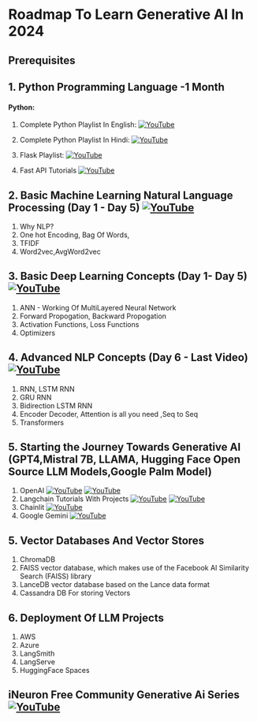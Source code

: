 # Roadmap To Learn Generative AI In 2024

## Prerequisites

## 1. Python Programming Language -1 Month
#### Python:
1. Complete Python Playlist In English: [![YouTube](https://img.shields.io/badge/YouTube-Video-green)](https://www.youtube.com/watch?v=bPrmA1SEN2k&list=PLZoTAELRMXVNUL99R4bDlVYsncUNvwUBB)

2. Complete Python Playlist In Hindi:   [![YouTube](https://img.shields.io/badge/YouTube-Video-green)](https://www.youtube.com/watch?v=MJd9d9Mpxg0&list=PLTDARY42LDV4qqiJd1Z1tShm3mp9-rP4v)

3. Flask Playlist:    [![YouTube](https://img.shields.io/badge/YouTube-Video-green)](https://www.youtube.com/watch?v=4L_xAWDRs7w&list=PLZoTAELRMXVPBaLN3e-uoVRR9hlRFRfUc)

4. Fast API Tutorials [![YouTube](https://img.shields.io/badge/YouTube-Video-green)](https://www.youtube.com/watch?v=WU65u9d-97c&list=PLZoTAELRMXVPgsojPOHF9i0u2L83-m9P7)

## 2. Basic Machine Learning Natural Language Processing (Day 1 - Day 5) [![YouTube](https://img.shields.io/badge/YouTube-Video-green)](https://www.youtube.com/watch?v=w3coRFpyddQ&list=PLZoTAELRMXVNNrHSKv36Lr3_156yCo6Nn)
1. Why NLP?
2. One hot Encoding, Bag Of Words,
3. TFIDF
4. Word2vec,AvgWord2vec

## 3. Basic Deep Learning Concepts (Day 1- Day 5) [![YouTube](https://img.shields.io/badge/YouTube-Video-green)](https://www.youtube.com/watch?v=8arGWdq_KL0&list=PLZoTAELRMXVPiyueAqA_eQnsycC_DSBns)

1. ANN - Working Of MultiLayered Neural Network
2. Forward Propogation, Backward Propogation
3. Activation Functions, Loss Functions
4. Optimizers

## 4. Advanced NLP Concepts (Day 6 - Last Video) [![YouTube](https://img.shields.io/badge/YouTube-Video-green)](https://www.youtube.com/watch?v=ZwYtqTaZ2io&list=PLZoTAELRMXVNNrHSKv36Lr3_156yCo6Nn&index=8)
1. RNN, LSTM RNN
2. GRU RNN
3. Bidirection LSTM RNN
4. Encoder Decoder, Attention is all you need ,Seq to Seq 
5. Transformers

## 5. Starting the Journey Towards Generative AI (GPT4,Mistral 7B, LLAMA, Hugging Face Open Source LLM Models,Google Palm Model)
1. OpenAI [![YouTube](https://img.shields.io/badge/documentation-link-green)](https://platform.openai.com/docs/introduction) [![YouTube](https://img.shields.io/badge/YouTube-Video-red)](https://www.youtube.com/watch?v=CbpsDMwFG2g&list=PLZoTAELRMXVMTWGW9iS45ZTcMsntos6VO)
2. Langchain Tutorials With Projects [![YouTube](https://img.shields.io/badge/documentation-link-green)](https://python.langchain.com/docs/get_started/introduction) [![YouTube](https://img.shields.io/badge/YouTube-Video-red)](https://www.youtube.com/watch?v=4O1rs7mrNDo&list=PLZoTAELRMXVORE4VF7WQ_fAl0L1Gljtar)
3. Chainlit [![YouTube](https://img.shields.io/badge/documentation-link-green)](https://docs.chainlit.io/get-started/overview)
4. Google Gemini [![YouTube](https://img.shields.io/badge/documentation-link-green)](https://ai.google.dev/tutorials/python_quickstart?authuser=1 )

## 5. Vector Databases And Vector Stores

1. ChromaDB
2. FAISS vector database, which makes use of the Facebook AI Similarity Search (FAISS) library
3. LanceDB vector database based on the Lance data format
4. Cassandra DB For storing Vectors

## 6. Deployment Of LLM Projects

1. AWS
2. Azure
3. LangSmith
4. LangServe
5. HuggingFace Spaces

## iNeuron Free Community Generative Ai Series [![YouTube](https://img.shields.io/badge/freecourse-link-green)](https://ineuron.ai/course/generative-ai-community-edition-hinglish)








